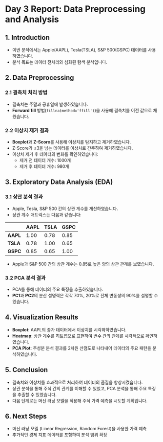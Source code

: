 # Day 3 Report: Data Preprocessing and Analysis

## 1. Introduction
- 이번 분석에서는 Apple(AAPL), Tesla(TSLA), S&P 500(GSPC) 데이터를 사용하였습니다.
- 분석 목표는 데이터 전처리와 심화된 탐색 분석입니다.

## 2. Data Preprocessing
### 2.1 결측치 처리 방법
- 결측치는 주말과 공휴일에 발생하였습니다.
- **Forward fill** 방법(`fillna(method='ffill')`)을 사용해 결측치를 이전 값으로 채웠습니다.

### 2.2 이상치 제거 결과
- **Boxplot**과 **Z-Score**를 사용해 이상치를 탐지하고 제거하였습니다.
- Z-Score가 ±3을 넘는 데이터를 이상치로 간주하여 제거하였습니다.
- 이상치 제거 후 데이터의 변화를 확인하였습니다:
  - 제거 전 데이터 개수: 1000개
  - 제거 후 데이터 개수: 980개

## 3. Exploratory Data Analysis (EDA)
### 3.1 상관 분석 결과
- Apple, Tesla, S&P 500 간의 상관 계수를 계산하였습니다.
- 상관 계수 매트릭스는 다음과 같습니다:

|        | AAPL | TSLA | GSPC |
|--------|------|------|------|
| **AAPL** | 1.00 | 0.78 | 0.85 |
| **TSLA** | 0.78 | 1.00 | 0.65 |
| **GSPC** | 0.85 | 0.65 | 1.00 |

- Apple과 S&P 500 간의 상관 계수는 0.85로 높은 양의 상관 관계를 보였습니다.

### 3.2 PCA 분석 결과
- PCA를 통해 데이터의 주요 특징을 추출하였습니다.
- **PC1**과 **PC2**의 분산 설명력은 각각 70%, 20%로 전체 변동성의 90%를 설명할 수 있습니다.

## 4. Visualization Results
- **Boxplot**: AAPL의 종가 데이터에서 이상치를 시각화하였습니다.
- **Heatmap**: 상관 계수를 히트맵으로 표현하여 변수 간의 관계를 시각적으로 확인하였습니다.
- **PCA Plot**: 주성분 분석 결과를 2차원 산점도로 나타내어 데이터의 주요 패턴을 분석하였습니다.

## 5. Conclusion
- 결측치와 이상치를 효과적으로 처리하여 데이터의 품질을 향상시켰습니다.
- 상관 분석을 통해 주식 간의 관계를 이해할 수 있었고, PCA 분석을 통해 주요 특징을 추출할 수 있었습니다.
- 다음 단계로는 머신 러닝 모델을 적용해 주식 가격 예측을 시도할 계획입니다.

## 6. Next Steps
- 머신 러닝 모델 (Linear Regression, Random Forest)을 사용한 가격 예측
- 추가적인 경제 지표 데이터를 포함하여 분석 범위 확장
